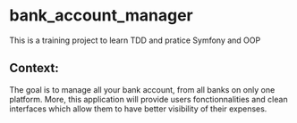# bank_account_manager

This is a training project to learn TDD and pratice Symfony and OOP

## Context:

The goal is to manage all your bank account, from all banks on only one platform.
More, this application will provide users fonctionnalities and clean interfaces which allow them to have better visibility of their expenses.